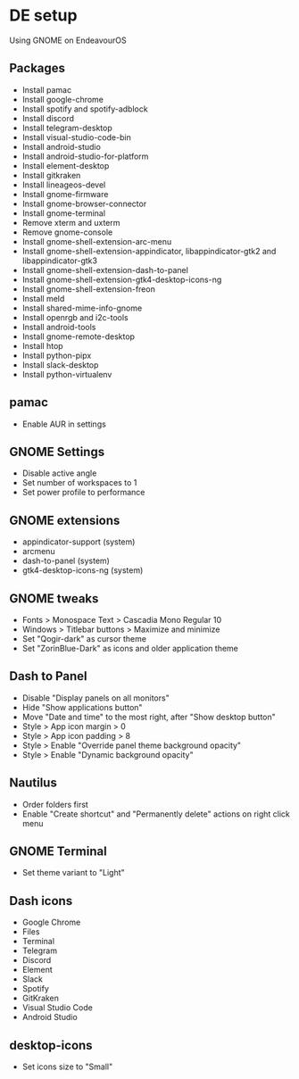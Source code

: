 # DE setup

Using GNOME on EndeavourOS

## Packages

- Install pamac
- Install google-chrome
- Install spotify and spotify-adblock
- Install discord
- Install telegram-desktop
- Install visual-studio-code-bin
- Install android-studio
- Install android-studio-for-platform
- Install element-desktop
- Install gitkraken
- Install lineageos-devel
- Install gnome-firmware
- Install gnome-browser-connector
- Install gnome-terminal
- Remove xterm and uxterm
- Remove gnome-console
- Install gnome-shell-extension-arc-menu
- Install gnome-shell-extension-appindicator, libappindicator-gtk2 and libappindicator-gtk3
- Install gnome-shell-extension-dash-to-panel
- Install gnome-shell-extension-gtk4-desktop-icons-ng
- Install gnome-shell-extension-freon
- Install meld
- Install shared-mime-info-gnome
- Install openrgb and i2c-tools
- Install android-tools
- Install gnome-remote-desktop
- Install htop
- Install python-pipx
- Install slack-desktop
- Install python-virtualenv

## pamac

- Enable AUR in settings

## GNOME Settings

- Disable active angle
- Set number of workspaces to 1
- Set power profile to performance

## GNOME extensions

- appindicator-support (system)
- arcmenu
- dash-to-panel (system)
- gtk4-desktop-icons-ng (system)

## GNOME tweaks

- Fonts > Monospace Text > Cascadia Mono Regular 10
- Windows > Titlebar buttons > Maximize and minimize
- Set "Qogir-dark" as cursor theme
- Set "ZorinBlue-Dark" as icons and older application theme

## Dash to Panel

- Disable "Display panels on all monitors"
- Hide "Show applications button"
- Move "Date and time" to the most right, after "Show desktop button"
- Style > App icon margin > 0
- Style > App icon padding > 8
- Style > Enable "Override panel theme background opacity"
- Style > Enable "Dynamic background opacity"

## Nautilus

- Order folders first
- Enable "Create shortcut" and "Permanently delete" actions on right click menu

## GNOME Terminal

- Set theme variant to "Light"

## Dash icons

- Google Chrome
- Files
- Terminal
- Telegram
- Discord
- Element
- Slack
- Spotify
- GitKraken
- Visual Studio Code
- Android Studio

## desktop-icons

- Set icons size to "Small"
